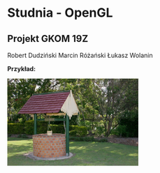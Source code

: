 # Studnia - OpenGL
## Projekt GKOM 19Z

Robert Dudziński
Marcin Różański
Łukasz Wolanin

**Przykład:**

<img src="/images/5cf618a6963c0_o_large.jpg" alt="drawing" width="300"/>